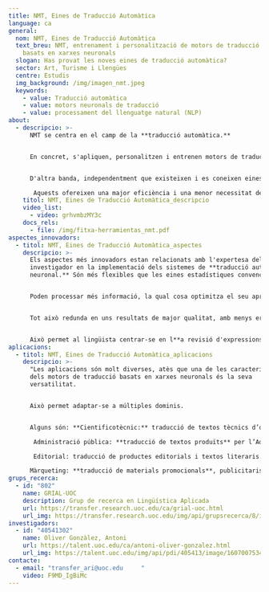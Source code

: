 ```yaml
---
title: NMT, Eines de Traducció Automàtica
language: ca
general:
  nom: NMT, Eines de Traducció Automàtica
  text_breu: NMT, entrenament i personalització de motors de traducció automàtica
    basats en xarxes neuronals
  slogan: Has provat les noves eines de traducció automàtica?
  sector: Art, Turisme i Llengües
  centre: Estudis
  img_background: /img/imagen_nmt.jpeg
  keywords:
    - value: Traducció automàtica
    - value: motors neuronals de traducció
    - value: processament del llenguatge natural (NLP)
about:
  - descripcio: >-
      NMT se centra en el camp de la **traducció automàtica.** 


      En concret, s'apliquen, personalitzen i entrenen motors de traducció automàtica en funció de les necessitats de **domini mostrades.** 


      D'altra banda, independentment que existeixen i es coneixen eines estadístiques, l'equip està especialitzat en l'ús dels **nous motors neuronals** que utilitzen aprenentatge automàtic (deep learning).

       Aquests ofereixen una major eficiència i una menor necessitat de tasques de postedició, atès que són capaços d'adaptar-se a la **semàntica de cada àmbit** (deep learning), que aprenen per si mateixos, i oferir resultats d’elevada fiabilitat i qualitat.
    titol: NMT, Eines de Traducció Automàtica_descripcio  
    video_list:
      - video: grhvmbzMY3c
    docs_rels:
      - file: /img/fitxa-herramientas_nmt.pdf
aspectes_innovadors:
  - titol: NMT, Eines de Traducció Automàtica_aspectes 
    descripcio: >-
      Els aspectes més innovadors estan relacionats amb l'expertesa del grup
      investigador en la implementació dels sistemes de **traducció automàtica
      neuronal.** Són més flexibles que les eines estadístiques convencionals. 


      Poden processar més informació, la qual cosa optimitza el seu aprenentatge autònom (deep learning), i s'adapten a **la semàntica de cada àmbit.** 


      Tot això redunda en uns resultats de major qualitat, amb menys errors lexicogramaticals, cosa que minimitza el treball de postedició, amb l'estalvi de temps per al traductor. 


      Això permet al lingüista centrar-se en l**a revisió d'expressions complexes** i oblidar-se de les tasques més tedioses.
aplicacions:
  - titol: NMT, Eines de Traducció Automàtica_aplicacions 
    descripcio: >-
      "Les aplicacions són molt diverses, atès que una de les característiques
      dels motors de traducció basats en xarxes neuronals és la seva
      versatilitat. 


      Això permet adaptar-se a múltiples dominis. 


      Alguns són: **Cientificotècnic:** traducció de textos tècnics d’origen industrial, vinculats a bases de dades tècniques (patents) o a camps de coneixement específics (mèdics, farmacèutics, jurídics, econòmics, de programari...).

       Administració pública: **traducció de textos produïts** per l’Administració (normatius o no).

       Editorial: traducció de productes editorials i textos literaris. 

      Màrqueting: **traducció de materials promocionals**, publicitaris o informatius d’empreses i institucions."
grups_recerca:
  - id: "802"
    name: GRIAL-UOC
    description: Grup de recerca en Lingüística Aplicada
    url: https://transfer.research.uoc.edu/ca/grial-uoc.html
    url_img: https://transfer.research.uoc.edu/img/api/grupsrecerca/8/image/1594198022684
investigadors:
  - id: "40541302"
    name: Oliver Gonzàlez, Antoni
    url: https://talent.uoc.edu/ca/antoni-oliver-gonzalez.html
    url_img: https://talent.uoc.edu/img/api/pdi/405413/image/1607007534178
contacte:
  - email: "transfer_ari@uoc.edu     "
    video: F9MD_IgBiMc
---
```

